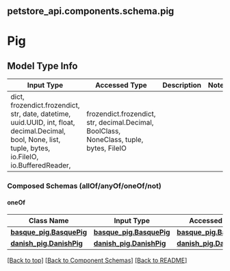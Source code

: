 <a name="top"></a>
## petstore_api.components.schema.pig
# Pig

## Model Type Info
Input Type | Accessed Type | Description | Notes
------------ | ------------- | ------------- | -------------
dict, frozendict.frozendict, str, date, datetime, uuid.UUID, int, float, decimal.Decimal, bool, None, list, tuple, bytes, io.FileIO, io.BufferedReader,  | frozendict.frozendict, str, decimal.Decimal, BoolClass, NoneClass, tuple, bytes, FileIO |  | 

### Composed Schemas (allOf/anyOf/oneOf/not)
#### oneOf
Class Name | Input Type | Accessed Type | Description | Notes
------------- | ------------- | ------------- | ------------- | -------------
[**basque_pig.BasquePig**](basque_pig.BasquePig.md) | [**basque_pig.BasquePig**](basque_pig.BasquePig.md) | [**basque_pig.BasquePig**](basque_pig.BasquePig.md) |  | 
[**danish_pig.DanishPig**](danish_pig.DanishPig.md) | [**danish_pig.DanishPig**](danish_pig.DanishPig.md) | [**danish_pig.DanishPig**](danish_pig.DanishPig.md) |  | 

[[Back to top]](#top) [[Back to Component Schemas]](../../../README.md#Component-Schemas) [[Back to README]](../../../README.md)